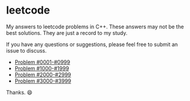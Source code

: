# leetcode
My answers to leetcode problems in C++.  These answers may not be the best solutions.  They are just a record to my study.

If you have any questions or suggestions, please feel free to submit an issue to discuss.

- [Problem #0001-#0999](https://github.com/calvinckfong/leetcode/tree/master/1000)
- [Problem #1000-#1999](https://github.com/calvinckfong/leetcode/tree/master/2000)
- [Problem #2000-#2999](https://github.com/calvinckfong/leetcode/tree/master/3000)
- [Problem #3000-#3999](https://github.com/calvinckfong/leetcode/tree/master/4000)

Thanks. :smile:
